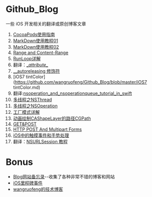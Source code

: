 # Github_Blog



一些 iOS 开发相关的翻译或原创博客文章

1. [CocoaPods使用指南](https://github.com/wangruofeng/Github_Blog/blob/master/CocoaPods使用指南.md)
2. [MarkDown使用教程01](https://github.com/wangruofeng/Github_Blog/blob/master/MarkDown使用教程01.md)
3. [MarkDown使用教程02](https://github.com/wangruofeng/Github_Blog/blob/master/MarkDown使用教程02.md)
4. [Range and Content-Range](https://github.com/wangruofeng/Github_Blog/blob/master/Range和Content-Range.md)
5. [RunLoop详解](https://github.com/wangruofeng/Github_Blog/blob/master/RunLoop详解.md)
6. 翻译：[\__attribute\__](https://github.com/wangruofeng/Github_Blog/blob/master/__attribute__.md)
7. [__autoreleasing 修饰符](https://github.com/wangruofeng/Github_Blog/blob/master/__autoreleasing的理解.md)
8. [iOS7 tintColor](https://github.com/wangruofeng/Github_Blog/blob/master/iOS7 tintColor.md)
9. 翻译:[nsoperation_and_nsoperationqueue_tutorial_in_swift](https://github.com/wangruofeng/Github_Blog/blob/master/nsoperation_and_nsoperationqueue_tutorial_in_swift.md)
10. [多线程之NSThread](https://github.com/wangruofeng/Github_Blog/blob/master/多线程之NSThread.md)
11. [多线程之NSOperation](https://github.com/wangruofeng/Github_Blog/blob/master/多线程之NSOperation.md)
12. [工厂模式详解](https://github.com/wangruofeng/Github_Blog/blob/master/工厂模式详解.md)
13. [动画绘制CAShapeLayer的路径CGPath](https://github.com/wangruofeng/Github_Blog/blob/master/动画绘制CAShapeLayer的路径CGPath.md)
14. [GET&POST](https://github.com/wangruofeng/Github_Blog/blob/master/GET%26POST.md)
15. [HTTP POST And Multipart Forms](https://github.com/wangruofeng/Github_Blog/blob/master/http_post_and_multipart_forms.md)
16. [iOS中的触摸事件和手势处理](https://github.com/wangruofeng/Github_Blog/blob/master/iOS中的触摸事件和手势处理.md)
17. 翻译：[NSURLSession 教程](https://github.com/wangruofeng/Github_Blog/blob/master/NSURLSession%20教程.md)


# Bonus
* [Blog网站备忘录](https://github.com/wangruofeng/Github_Blog/blob/master/Blog网站备忘录.md)--收集了各种非常不错的博客和网站
* [iOS里程碑事件](https://github.com/wangruofeng/Github_Blog/blob/master/iOS里程碑事件.md)
* [wangruofeng的技术博客](http://blog.wangruofeng007.com)
